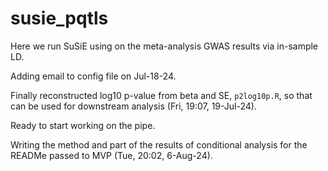 # susie_pqtls
Here we run SuSiE using on the meta-analysis GWAS results via in-sample LD.

Adding email to config file on Jul-18-24. 

Finally reconstructed log10 p-value from beta and SE, `p2log10p.R`, so that can be used for downstream analysis (Fri, 19:07, 19-Jul-24).

Ready to start working on the pipe.

Writing the method and part of the results of conditional analysis for the READMe passed to MVP (Tue, 20:02, 6-Aug-24).